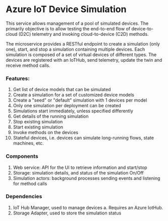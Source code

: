 Azure IoT Device Simulation
===========================

This service allows management of a pool of simulated devices.  The primarily
objective is to allow testing the end-to-end flow of device-to-cloud (D2C)
telemetry and invoking cloud-to-device (C2D) methods.

The microservice provides a RESTful endpoint to create a simulation (only one),
start, and stop a simulation containing multiple devices. Each simulation is
composed of a set of virtual devices of different types.  The devices are
registered with an IoTHub, send telemetry, update the twin and receive method
calls.

### Features:
1. Get list of device models that can be simulated
2. Create a simulation for a set of customized device models
3. Create a "seed" or "default" simulation with 1 devices per model
4. Only one simulation per deployment can be created
5. Simulations start immediately, unless specified differently
6. Get details of the running simulation
7. Stop existing simulation
8. Start existing simulation
9. Invoke methods on the devices
10. Stateful devices, i.e. devices can simulate long-running flows, state
    machines, etc.

### Components
1. Web service: API for the UI to retrieve information and start/stop
2. Storage: simulation details, and status of the simulation On/Off
3. Simulation actors: background processes sending events and listening for
   method calls

### Dependencies
1. IoT Hub Manager, used to manage devices
   a. Requires an Azure IotHub.
2. Storage Adapter, used to store the simulation status